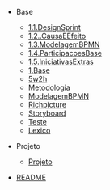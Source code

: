 
- Base
  - [1.1.DesignSprint](Base/1.1.DesignSprint.md)
  - [1.2..CausaEEfeito](Base/1.2..CausaEEfeito.md)
  - [1.3.ModelagemBPMN](Base/1.3.ModelagemBPMN.md)
  - [1.4.ParticipacoesBase](Base/1.4.ParticipacoesBase.md)
  - [1.5.IniciativasExtras](Base/1.5.IniciativasExtras.md)
  - [1.Base](Base/1.Base.md)
  - [5w2h](Base/5w2h.md)
  - [Metodologia](Base/Metodologia.md)
  - [ModelagemBPMN](Base/ModelagemBPMN.md)
  - [Richpicture](Base/Richpicture.md)
  - [Storyboard](Base/Storyboard.md)
  - [Teste](Base/assets/Teste.md)
  - [Lexico](Base/lexico.md)

- Projeto
  - [Projeto](Projeto/Projeto.md)

- [README](README.md)
